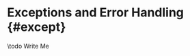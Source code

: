 Exceptions and Error Handling                                   {#except}
============================= 
\todo   Write Me
